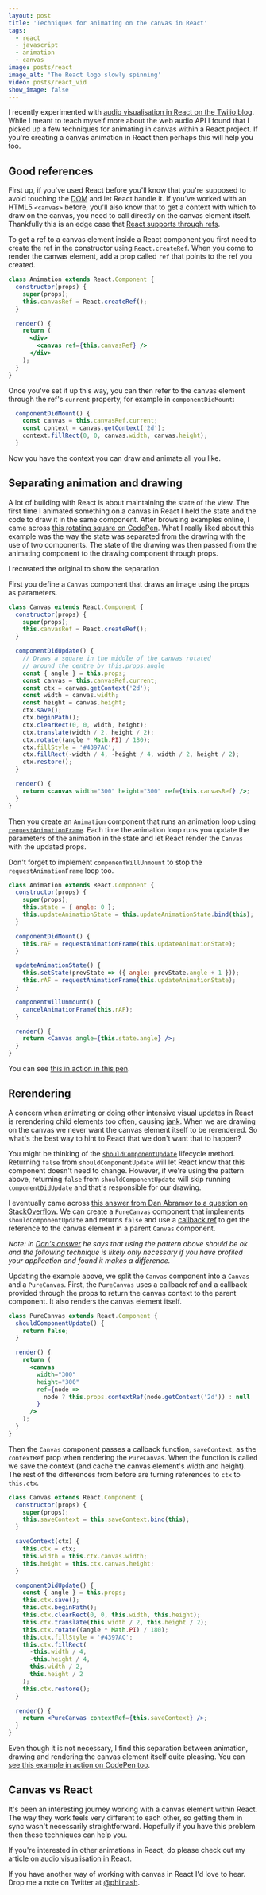 ```yaml
---
layout: post
title: 'Techniques for animating on the canvas in React'
tags:
  - react
  - javascript
  - animation
  - canvas
image: posts/react
image_alt: 'The React logo slowly spinning'
video: posts/react_vid
show_image: false
---
```


I recently experimented with [audio visualisation in React on the Twilio blog](https://www.twilio.com/blog/audio-visualisation-web-audio-api--react). While I meant to teach myself more about the web audio API I found that I picked up a few techniques for animating in canvas within a React project. If you're creating a canvas animation in React then perhaps this will help you too.

## Good references

First up, if you've used React before you'll know that you're supposed to avoid touching the <abbr title="Document Object Model">DOM</abbr> and let React handle it. If you've worked with an HTML5 `<canvas>` before, you'll also know that to get a context with which to draw on the canvas, you need to call directly on the canvas element itself. Thankfully this is an edge case that [React supports through refs](https://reactjs.org/docs/refs-and-the-dom.html).

To get a ref to a canvas element inside a React component you first need to create the ref in the constructor using `React.createRef`. When you come to render the canvas element, add a prop called `ref` that points to the ref you created.

```jsx
class Animation extends React.Component {
  constructor(props) {
    super(props);
    this.canvasRef = React.createRef();
  }

  render() {
    return (
      <div>
        <canvas ref={this.canvasRef} />
      </div>
    );
  }
}
```

Once you've set it up this way, you can then refer to the canvas element through the ref's `current` property, for example in `componentDidMount`:

```javascript
  componentDidMount() {
    const canvas = this.canvasRef.current;
    const context = canvas.getContext('2d');
    context.fillRect(0, 0, canvas.width, canvas.height);
  }
```

Now you have the context you can draw and animate all you like.

## Separating animation and drawing

A lot of building with React is about maintaining the state of the view. The first time I animated something on a canvas in React I held the state and the code to draw it in the same component. After browsing examples online, I came across [this rotating square on CodePen](https://codepen.io/vasilly/pen/NRKyWL). What I really liked about this example was the way the state was separated from the drawing with the use of two components. The state of the drawing was then passed from the animating component to the drawing component through props.

I recreated the original to show the separation.

First you define a `Canvas` component that draws an image using the props as parameters.

```jsx
class Canvas extends React.Component {
  constructor(props) {
    super(props);
    this.canvasRef = React.createRef();
  }

  componentDidUpdate() {
    // Draws a square in the middle of the canvas rotated
    // around the centre by this.props.angle
    const { angle } = this.props;
    const canvas = this.canvasRef.current;
    const ctx = canvas.getContext('2d');
    const width = canvas.width;
    const height = canvas.height;
    ctx.save();
    ctx.beginPath();
    ctx.clearRect(0, 0, width, height);
    ctx.translate(width / 2, height / 2);
    ctx.rotate((angle * Math.PI) / 180);
    ctx.fillStyle = '#4397AC';
    ctx.fillRect(-width / 4, -height / 4, width / 2, height / 2);
    ctx.restore();
  }

  render() {
    return <canvas width="300" height="300" ref={this.canvasRef} />;
  }
}
```

Then you create an `Animation` component that runs an animation loop using [`requestAnimationFrame`](https://developer.mozilla.org/en-US/docs/Web/API/window/requestAnimationFrame). Each time the animation loop runs you update the parameters of the animation in the state and let React render the `Canvas` with the updated props.

Don't forget to implement `componentWillUnmount` to stop the `requestAnimationFrame` loop too.

```jsx
class Animation extends React.Component {
  constructor(props) {
    super(props);
    this.state = { angle: 0 };
    this.updateAnimationState = this.updateAnimationState.bind(this);
  }

  componentDidMount() {
    this.rAF = requestAnimationFrame(this.updateAnimationState);
  }

  updateAnimationState() {
    this.setState(prevState => ({ angle: prevState.angle + 1 }));
    this.rAF = requestAnimationFrame(this.updateAnimationState);
  }

  componentWillUnmount() {
    cancelAnimationFrame(this.rAF);
  }

  render() {
    return <Canvas angle={this.state.angle} />;
  }
}
```

You can see [this in action in this pen](https://codepen.io/philnash/pen/QVeOrd).

## Rerendering

A concern when animating or doing other intensive visual updates in React is rerendering child elements too often, causing [jank](http://jankfree.org/). When we are drawing on the canvas we never want the canvas element itself to be rerendered. So what's the best way to hint to React that we don't want that to happen?

You might be thinking of the [`shouldComponentUpdate`](https://reactjs.org/docs/react-component.html#shouldcomponentupdate) lifecycle method. Returning `false` from `shouldComponentUpdate` will let React know that this component doesn't need to change. However, if we're using the pattern above, returning `false` from `shouldComponentUpdate` will skip running `componentDidUpdate` and that's responsible for our drawing.

I eventually came across [this answer from Dan Abramov to a question on StackOverflow](https://stackoverflow.com/a/49803151/28376). We can create a `PureCanvas` component that implements `shouldComponentUpdate` and returns `false` and use a [callback ref](https://reactjs.org/docs/refs-and-the-dom.html#callback-refs) to get the reference to the canvas element in a parent `Canvas` component.

_Note: in [Dan's answer](https://stackoverflow.com/a/49803151/28376) he says that using the pattern above should be ok and the following technique is likely only necessary if you have profiled your application and found it makes a difference._

Updating the example above, we split the `Canvas` component into a `Canvas` and a `PureCanvas`. First, the `PureCanvas` uses a callback ref and a callback provided through the props to return the canvas context to the parent component. It also renders the canvas element itself.

```jsx
class PureCanvas extends React.Component {
  shouldComponentUpdate() {
    return false;
  }

  render() {
    return (
      <canvas
        width="300"
        height="300"
        ref={node =>
          node ? this.props.contextRef(node.getContext('2d')) : null
        }
      />
    );
  }
}
```

Then the `Canvas` component passes a callback function, `saveContext`, as the `contextRef` prop when rendering the `PureCanvas`. When the function is called we save the context (and cache the canvas element's width and height). The rest of the differences from before are turning references to `ctx` to `this.ctx`.

```jsx
class Canvas extends React.Component {
  constructor(props) {
    super(props);
    this.saveContext = this.saveContext.bind(this);
  }

  saveContext(ctx) {
    this.ctx = ctx;
    this.width = this.ctx.canvas.width;
    this.height = this.ctx.canvas.height;
  }

  componentDidUpdate() {
    const { angle } = this.props;
    this.ctx.save();
    this.ctx.beginPath();
    this.ctx.clearRect(0, 0, this.width, this.height);
    this.ctx.translate(this.width / 2, this.height / 2);
    this.ctx.rotate((angle * Math.PI) / 180);
    this.ctx.fillStyle = '#4397AC';
    this.ctx.fillRect(
      -this.width / 4,
      -this.height / 4,
      this.width / 2,
      this.height / 2
    );
    this.ctx.restore();
  }

  render() {
    return <PureCanvas contextRef={this.saveContext} />;
  }
}
```

Even though it is not necessary, I find this separation between animation, drawing and rendering the canvas element itself quite pleasing. You can [see this example in action on CodePen too](https://codepen.io/philnash/pen/pxzVzw).

## Canvas vs React

It's been an interesting journey working with a canvas element within React. The way they work feels very different to each other, so getting them in sync wasn't necessarily straightforward. Hopefully if you have this problem then these techniques can help you.

If you're interested in other animations in React, do please check out my article on [audio visualisation in React](https://www.twilio.com/blog/audio-visualisation-web-audio-api--react).

If you have another way of working with canvas in React I'd love to hear. Drop me a note on Twitter at [@philnash](https://twitter.com/philnash).
